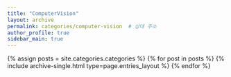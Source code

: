 ```yaml
---
title: "ComputerVision"
layout: archive
permalink: categories/computer-vision  # 상대 주소
author_profile: true
sidebar_main: true
---
```


{% assign posts = site.categories.categories %}
{% for post in posts %} {% include archive-single.html type=page.entries_layout %} {% endfor %}